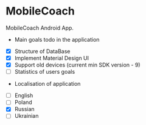 # MobileCoach 
MobileCoach Android App.

- Main goals todo in the application
 - [x] Structure of DataBase
 - [x] Implement Material Design UI
 - [x] Support old devices (current min SDK version - 9)
 - [ ] Statistics of users goals
- Localisation of application
 - [ ] English
 - [ ] Poland
 - [x] Russian
 - [ ] Ukrainian
